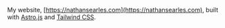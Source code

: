 My website, [https://nathansearles.com](https://nathansearles.com), built with [Astro.js](https://astro.build/) and [Tailwind CSS](https://tailwindcss.com/).
